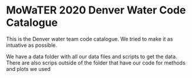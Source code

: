 # MoWaTER 2020 Denver Water Code Catalogue

This is the Denver water team code catalogue. We tried to make it as intuative as possible. 

We have a data folder with all our data files and scripts to get the data. There are also scrips outside of the folder that have our code for methods and plots we used
